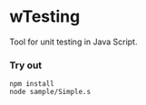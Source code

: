 # wTesting

Tool for unit testing in Java Script.

### Try out

```
npm install
node sample/Simple.s
```



